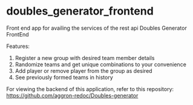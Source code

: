 # doubles_generator_frontend

Front end app for availing the services of the rest api Doubles Generator FrontEnd


Features:
 1. Register a new group with desired team member details
 2. Randomize teams and get unique combinations to your convenience
 3. Add player or remove player from the group as desired
 4. See previously formed teams in history

For viewing the backend of this application, refer to this repository: https://github.com/aggron-redoc/Doubles-generator
